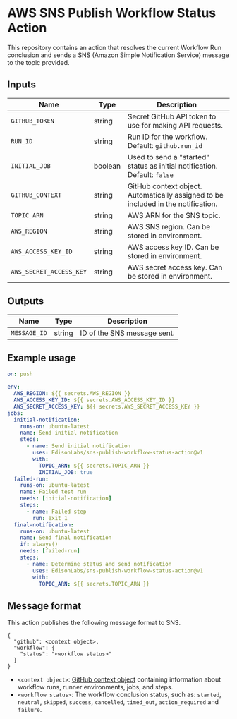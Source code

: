 # AWS SNS Publish Workflow Status Action

This repository contains an action that resolves the current Workflow Run conclusion and sends a SNS (Amazon Simple Notification Service) message to the topic provided.

## Inputs

| Name | Type | Description |
| ---- | ---- | ----------- |
| `GITHUB_TOKEN` | string | Secret GitHub API token to use for making API requests. |
| `RUN_ID` | string | Run ID for the workflow. Default: `github.run_id` |
| `INITIAL_JOB` | boolean | Used to send a "started" status as initial notification. Default: `false` |
| `GITHUB_CONTEXT` | string | GitHub context object. Automatically assigned to be included in the notification. |
| `TOPIC_ARN` | string | AWS ARN for the SNS topic. |
| `AWS_REGION` | string | AWS SNS region. Can be stored in environment. |
| `AWS_ACCESS_KEY_ID` | string | AWS access key ID. Can be stored in environment. |
| `AWS_SECRET_ACCESS_KEY` | string | AWS secret access key. Can be stored in environment. |

## Outputs

| Name | Type | Description |
| ---- | ---- | ----------- |
| `MESSAGE_ID` | string | ID of the SNS message sent. |

## Example usage

```yaml
on: push

env:
  AWS_REGION: ${{ secrets.AWS_REGION }}
  AWS_ACCESS_KEY_ID: ${{ secrets.AWS_ACCESS_KEY_ID }}
  AWS_SECRET_ACCESS_KEY: ${{ secrets.AWS_SECRET_ACCESS_KEY }}
jobs:
  initial-notification:
    runs-on: ubuntu-latest
    name: Send initial notification
    steps:
      - name: Send initial notification
        uses: EdisonLabs/sns-publish-workflow-status-action@v1
        with:
          TOPIC_ARN: ${{ secrets.TOPIC_ARN }}
          INITIAL_JOB: true
  failed-run:
    runs-on: ubuntu-latest
    name: Failed test run
    needs: [initial-notification]
    steps:
      - name: Failed step
        run: exit 1
  final-notification:
    runs-on: ubuntu-latest
    name: Send final notification
    if: always()
    needs: [failed-run]
    steps:
      - name: Determine status and send notification
        uses: EdisonLabs/sns-publish-workflow-status-action@v1
        with:
          TOPIC_ARN: ${{ secrets.TOPIC_ARN }}
```

## Message format
This action publishes the following message format to SNS. 

```
{
  "github": <context object>,
  "workflow": {
    "status": "<workflow status>"
  }
}
```

* `<context object>`: [GitHub context object](https://docs.github.com/en/actions/reference/context-and-expression-syntax-for-github-actions#contexts) containing  information about workflow runs, runner environments, jobs, and steps.
* `<workflow status>`: The workflow conclusion status, such as: `started`, `neutral`, `skipped`, `success`, `cancelled`, `timed_out`, `action_required` and `failure`. 
